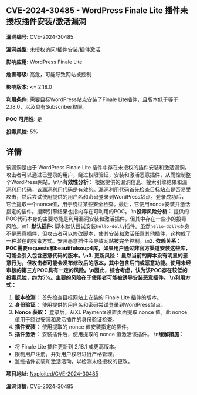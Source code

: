## CVE-2024-30485 - WordPress Finale Lite 插件未授权插件安装/激活漏洞

**漏洞编号:** CVE-2024-30485

**漏洞类型:** 未授权访问/插件安装/插件激活

**影响应用:** WordPress Finale Lite

**危害等级:** 高危，可能导致网站被控制

**影响版本:** <= 2.18.0

**利用条件:** 需要目标WordPress站点安装了Finale Lite插件，且版本低于等于2.18.0，以及具有Subscriber权限。

**POC 可用性:** 是

**投毒风险:** 5%

## 详情

该漏洞是由于 WordPress Finale Lite 插件中存在未授权的插件安装和激活漏洞。攻击者可以通过已登录的用户，绕过权限验证，安装和激活恶意插件，从而控制整个WordPress网站。\n\n**有效性分析：**
根据提供的漏洞信息、搜索引擎结果和漏洞利用代码，该漏洞利用代码是有效的。漏洞利用代码首先检查目标站点是否易受攻击，然后尝试使用提供的用户名和密码登录到WordPress站点。登录成功后，它会提取一个nonce值，用于绕过某些安全检查。最后，它使用nonce安装并激活指定的插件。搜索引擎结果也指向存在可利用的POC。
\n**投毒风险分析：**
提供的POC代码本身的主要功能是利用漏洞安装和激活插件，但其中存在一些小的投毒风险。\n1. **默认插件:** 脚本默认尝试安装`hello-dolly`插件。虽然`hello-dolly`本身不是恶意插件，但攻击者可以修改脚本，使其安装和激活任意其他插件，这构成了一种潜在的投毒方式。安装恶意插件会导致网站被完全控制。\n2. **依赖关系：**POC需要requests和beautifulsoup4库，如果用户通过非官方渠道安装这些库，可能会引入包含恶意代码的版本。\n3. **更新风险：** 虽然当前的脚本没有明显的恶意行为，但攻击者可能会发布修改后的版本，其中包含后门或恶意功能。使用未经审核的第三方POC具有一定的风险。\n因此，综合考虑，认为该POC存在较低的投毒风险，约为5%。主要的风险在于使用者可能被诱导安装恶意插件。
\n**利用方式：**
1.  **版本检测：** 首先检查目标网站上安装的 Finale Lite 插件的版本。
2.  **身份验证：** 使用提供的用户名和密码尝试登录到WordPress站点。
3.  **Nonce 获取：** 登录后，从XL Payments设置页面提取 nonce 值。此 nonce 值用于绕过安装和激活插件的身份验证检查。
4.  **插件安装：** 使用提取的 nonce 值安装指定的插件。
5.  **插件激活：** 安装插件后，使用提取的 nonce 值激活该插件。
\n**缓解措施：**
*   将 Finale Lite 插件更新到 2.18.1 或更高版本。
*   限制用户注册，并对用户权限进行严格管理。
*   监控插件安装和激活活动，以检测未经授权的更改。

**项目地址:** [Nxploited/CVE-2024-30485](https://github.com/Nxploited/CVE-2024-30485)

**漏洞详情:** [CVE-2024-30485](https://nvd.nist.gov/vuln/detail/CVE-2024-30485)